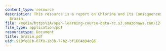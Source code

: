 ```yaml
---
content_type: resource
description: This resource is a report on Chlorine and Its Consequences by Jacqueline
  Brazin.
file: /media/https%3A/open-learning-course-data-rc.s3.amazonaws.com/12-091-medical-geology-geochemistry-an-exposure-january-iap-2006/919fe81b67f01b3b77b2bf1604b94c86_brazin.pdf
file_type: application/pdf
resourcetype: Document
title: brazin.pdf
uid: 919fe81b-67f0-1b3b-77b2-bf1604b94c86
---
```

